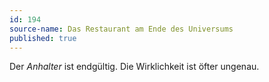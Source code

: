 ```yaml
---
id: 194
source-name: Das Restaurant am Ende des Universums
published: true
---
```

 Der *Anhalter* ist endgültig. Die Wirklichkeit ist öfter ungenau.
